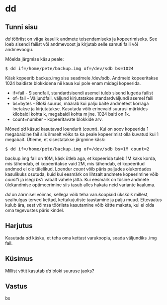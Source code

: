 # dd

## Tunni sisu

*dd* tööriist on väga kasulik andmete teisendamiseks ja kopeerimiseks. See loeb sisendi failist või andmevoost ja kirjutab selle samuti faili või andmevoogu.

Mõelda järgmise käsu peale:

<pre>$ dd if=/home/pete/backup.img of=/dev/sdb bs=1024 </pre>

Käsk kopeerib backup.img sisu seadmele /dev/sdb. Andmeid kopeeritakse 1024 baidiste blokkidena nii kaua kui pole enam midagi kopeerida.

<ul>
<li>if=fail - Sisendfail, standardsisendi asemel tuleb sisend lugeda failist</li>
<li>of=fail - Väljundfail, väljund kirjutatakse standardväljundi asemel faili</li>
<li>bs=bytes - Bloki suurus, määrab kui palju baite andmetest korraga loetakse ja kirjutatakse. Kasutada võib erinevaid suurusi märkides kilobaidi kohta k, megabaidi kohta m jne. 1024 baiti on 1k.</li>
<li>count=number - kopeeritavate blokkide arv.</li>
</ul>

Mõned *dd* käsud kasutavad loendurit (*count*). Kui on soov kopeerida 1 megabaidine fail siis ilmselt võiks ta ka peale kopeerimist olla kuvatud kui 1 megabait. Ütleme, et sisestatakse järgmine käsk:

<pre>$ dd if=/home/pete/backup.img of=/dev/sdb bs=1M count=2</pre>

backup.img fail on 10M, käsk ütleb aga, et kopeerida tuleb 1M kaks korda, mis tähendab, et kopeeritakse vaid 2M, mis tähendab, et kopeeritud andmed ei ole täielikud. Loendur *count* võib päris paljudes olukordades kasulikuks osutuda, kuid kui eesmärk on lihtsalt andmete kopeerimine võib *count*'i ja isegi *bs*'i vabalt vahele jätta. Kui eesmärk on tõsine andmete ülekandmise optimeerimine siis tasub alles hakata neid variante kaaluma.

*dd* on äärmisel võimas, sellega võib teha varukoopiaid ükskõik millest, sealhulgas terved kettad, kettakujutiste taastamine ja palju muud. Ettevaatus kulub ära, sest võimsa tööriista kasutamine võib kätte maksta, kui ei olda oma tegevustes päris kindel.

## Harjutus

Kasutada *dd* käsku, et teha oma kettast varukoopia, seada väljundiks .img fail.

## Küsimus

Millist võtit kasutab *dd* bloki suuruse jaoks?

## Vastus

bs
